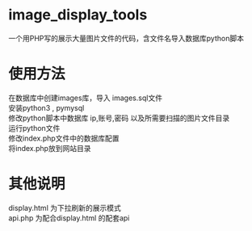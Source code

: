 # image_display_tools
一个用PHP写的展示大量图片文件的代码，含文件名导入数据库python脚本
# 使用方法
在数据库中创建images库，导入 images.sql文件  
安装python3 , pymysql  
修改python脚本中数据库 ip,账号,密码 以及所需要扫描的图片文件目录  
运行python文件  
修改index.php文件中的数据库配置  
将index.php放到网站目录  
# 其他说明
display.html 为下拉刷新的展示模式  
api.php 为配合display.html 的配套api  
